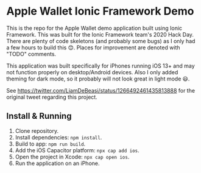 # Apple Wallet Ionic Framework Demo

This is the repo for the Apple Wallet demo application built using Ionic Framework. This was built for the Ionic Framework team's 2020 Hack Day. There are plenty of code skeletons (and probably some bugs) as I only had a few hours to build this :blush:. Places for improvement are denoted with "TODO" comments.

This application was built specifically for iPhones running iOS 13+ and may not function properly on desktop/Android devices. Also I only added theming for dark mode, so it probably will not look great in light mode :smiley:.

See https://twitter.com/LiamDeBeasi/status/1266492461435813888 for the original tweet regarding this project.

## Install & Running

1. Clone repository.
2. Install dependencies: `npm install`.
3. Build to app: `npm run build`.
4. Add the iOS Capacitor platform: `npx cap add ios`.
5. Open the project in Xcode: `npx cap open ios`.
6. Run the application on an iPhone.
